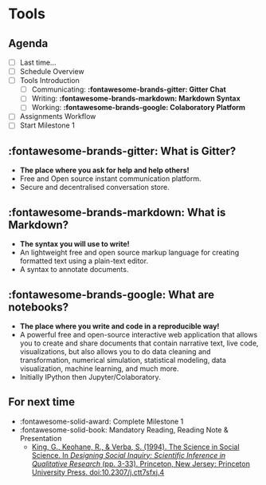 # Tools

## Agenda
- [ ] Last time...
- [ ] Schedule Overview
- [ ] Tools Introduction
    - [ ] Communicating: **:fontawesome-brands-gitter: Gitter Chat**
    - [ ] Writing: **:fontawesome-brands-markdown: Markdown Syntax**
    - [ ] Working: **:fontawesome-brands-google: Colaboratory Platform**
- [ ] Assignments Workflow
- [ ] Start Milestone 1

## :fontawesome-brands-gitter: What is Gitter?
- **The place where you ask for help and help others!**
- Free and Open source instant communication platform.
- Secure and decentralised conversation store.

## :fontawesome-brands-markdown: What is Markdown?
- **The syntax you will use to write!**
- An lightweight free and open source markup language for creating formatted text using a plain-text editor.
- A syntax to annotate documents.

## :fontawesome-brands-google: What are notebooks?
- **The place where you write and code in a reproducible way!**
- A powerful free and open-source interactive web application that allows you to create and share documents that contain narrative text, live code, visualizations, but also allows you to do data cleaning and transformation, numerical simulation, statistical modeling, data visualization, machine learning, and much more.
- Initially IPython then Jupyter/Colaboratory.

## For next time
- :fontawesome-solid-award: Complete Milestone 1
- :fontawesome-solid-book: Mandatory Reading, Reading Note & Presentation
    - [King, G., Keohane, R., & Verba, S. (1994). The Science in Social Science. In *Designing Social Inquiry: Scientific Inference in Qualitative Research* (pp. 3-33). Princeton, New Jersey: Princeton University Press. doi:10.2307/j.ctt7sfxj.4](https://proxy.sciencespobordeaux.fr:5139/document/doi/10.1515/9781400821211-002/pdf)

